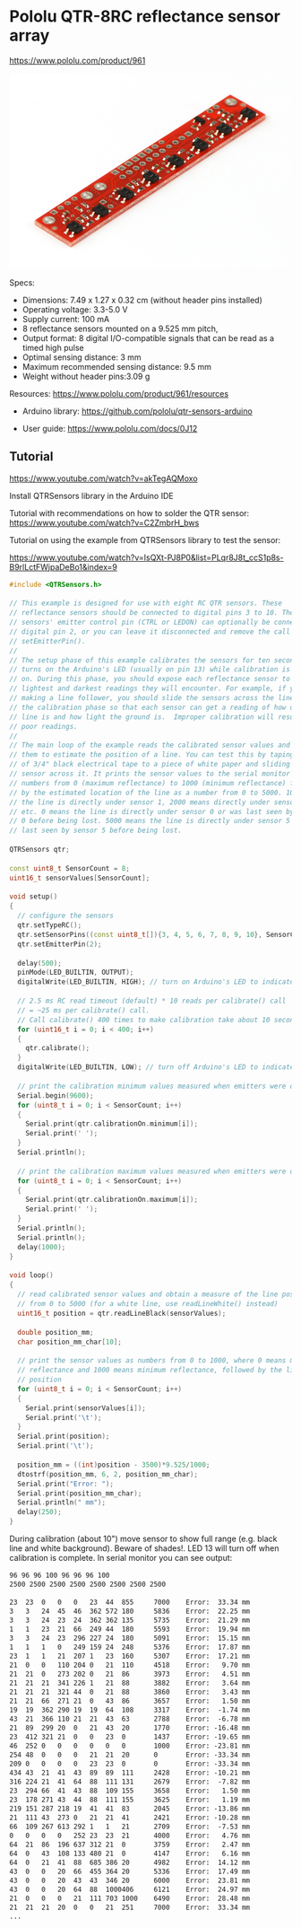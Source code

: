 # Pololu QTR-8RC reflectance sensor array

https://www.pololu.com/product/961

![](./assets/QTR-8RC.jpg)

Specs:

- Dimensions: 7.49 x 1.27 x 0.32 cm (without header pins installed)
- Operating voltage: 3.3-5.0 V
- Supply current: 100 mA
- 8 reflectance sensors mounted on a 9.525 mm pitch, 
- Output format: 8 digital I/O-compatible signals that can be read as a timed high pulse
- Optimal sensing distance: 3 mm
- Maximum recommended sensing distance: 9.5 mm
- Weight without header pins:3.09 g

Resources: https://www.pololu.com/product/961/resources

* Arduino library: https://github.com/pololu/qtr-sensors-arduino

* User guide: https://www.pololu.com/docs/0J12



## Tutorial

https://www.youtube.com/watch?v=akTegAQMoxo

Install QTRSensors library in the Arduino IDE

Tutorial with recommendations on how to solder the QTR sensor: https://www.youtube.com/watch?v=C2ZmbrH_bws

Tutorial on using the example from QTRSensors library to test the sensor:

https://www.youtube.com/watch?v=IsQXt-PJ8P0&list=PLqr8J8t_ccS1p8s-B9rlLctFWjpaDeBo1&index=9

```c++
#include <QTRSensors.h>

// This example is designed for use with eight RC QTR sensors. These
// reflectance sensors should be connected to digital pins 3 to 10. The
// sensors' emitter control pin (CTRL or LEDON) can optionally be connected to
// digital pin 2, or you can leave it disconnected and remove the call to
// setEmitterPin().
//
// The setup phase of this example calibrates the sensors for ten seconds and
// turns on the Arduino's LED (usually on pin 13) while calibration is going
// on. During this phase, you should expose each reflectance sensor to the
// lightest and darkest readings they will encounter. For example, if you are
// making a line follower, you should slide the sensors across the line during
// the calibration phase so that each sensor can get a reading of how dark the
// line is and how light the ground is.  Improper calibration will result in
// poor readings.
//
// The main loop of the example reads the calibrated sensor values and uses
// them to estimate the position of a line. You can test this by taping a piece
// of 3/4" black electrical tape to a piece of white paper and sliding the
// sensor across it. It prints the sensor values to the serial monitor as
// numbers from 0 (maximum reflectance) to 1000 (minimum reflectance) followed
// by the estimated location of the line as a number from 0 to 5000. 1000 means
// the line is directly under sensor 1, 2000 means directly under sensor 2,
// etc. 0 means the line is directly under sensor 0 or was last seen by sensor
// 0 before being lost. 5000 means the line is directly under sensor 5 or was
// last seen by sensor 5 before being lost.

QTRSensors qtr;

const uint8_t SensorCount = 8;
uint16_t sensorValues[SensorCount];

void setup()
{
  // configure the sensors
  qtr.setTypeRC();
  qtr.setSensorPins((const uint8_t[]){3, 4, 5, 6, 7, 8, 9, 10}, SensorCount);
  qtr.setEmitterPin(2);

  delay(500);
  pinMode(LED_BUILTIN, OUTPUT);
  digitalWrite(LED_BUILTIN, HIGH); // turn on Arduino's LED to indicate we are in calibration mode

  // 2.5 ms RC read timeout (default) * 10 reads per calibrate() call
  // = ~25 ms per calibrate() call.
  // Call calibrate() 400 times to make calibration take about 10 seconds.
  for (uint16_t i = 0; i < 400; i++)
  {
    qtr.calibrate();
  }
  digitalWrite(LED_BUILTIN, LOW); // turn off Arduino's LED to indicate we are through with calibration

  // print the calibration minimum values measured when emitters were on
  Serial.begin(9600);
  for (uint8_t i = 0; i < SensorCount; i++)
  {
    Serial.print(qtr.calibrationOn.minimum[i]);
    Serial.print(' ');
  }
  Serial.println();

  // print the calibration maximum values measured when emitters were on
  for (uint8_t i = 0; i < SensorCount; i++)
  {
    Serial.print(qtr.calibrationOn.maximum[i]);
    Serial.print(' ');
  }
  Serial.println();
  Serial.println();
  delay(1000);
}

void loop()
{
  // read calibrated sensor values and obtain a measure of the line position
  // from 0 to 5000 (for a white line, use readLineWhite() instead)
  uint16_t position = qtr.readLineBlack(sensorValues);
  
  double position_mm;
  char position_mm_char[10];
  
  // print the sensor values as numbers from 0 to 1000, where 0 means maximum
  // reflectance and 1000 means minimum reflectance, followed by the line
  // position
  for (uint8_t i = 0; i < SensorCount; i++)
  {
    Serial.print(sensorValues[i]);
    Serial.print('\t');
  }
  Serial.print(position);
  Serial.print('\t');
  
  position_mm = ((int)position - 3500)*9.525/1000;
  dtostrf(position_mm, 6, 2, position_mm_char);
  Serial.print("Error: ");
  Serial.print(position_mm_char);
  Serial.println(" mm");
  delay(250);
}
```

During calibration (about 10") move sensor to show full range (e.g. black line and white background). Beware of shades!. LED 13 will turn off when calibration is complete. In serial monitor you can see output: 

 

```
96 96 96 100 96 96 96 100 
2500 2500 2500 2500 2500 2500 2500 2500 

23	23	0	0	0	23	44	855		7000	Error:  33.34 mm
3	3	24	45	46	362	572	180		5836	Error:  22.25 mm
3	3	24	23	24	362	362	135		5735	Error:  21.29 mm
1	1	23	21	66	249	44	180		5593	Error:  19.94 mm
3	3	24	23	296	227	24	180		5091	Error:  15.15 mm
1	1	1	0	249	159	24	248		5376	Error:  17.87 mm
23	1	1	21	207	1	23	160		5307	Error:  17.21 mm
21	0	0	110	204	0	21	110		4518	Error:   9.70 mm
21	21	0	273	202	0	21	86		3973	Error:   4.51 mm
21	21	21	341	226	1	21	88		3882	Error:   3.64 mm
21	21	21	321	44	0	21	88		3860	Error:   3.43 mm
21	21	66	271	21	0	43	86		3657	Error:   1.50 mm
19	19	362	290	19	19	64	108		3317	Error:  -1.74 mm
43	21	366	110	21	21	43	63		2788	Error:  -6.78 mm
21	89	299	20	0	21	43	20		1770	Error: -16.48 mm
23	412	321	21	0	0	23	0		1437	Error: -19.65 mm
46	252	0	0	0	0	0	0		1000	Error: -23.81 mm
254	48	0	0	0	21	21	20		0		Error: -33.34 mm
209	0	0	0	0	23	23	0		0		Error: -33.34 mm
434	43	21	41	43	89	89	111		2428	Error: -10.21 mm
316	224	21	41	64	88	111	131		2679	Error:  -7.82 mm
23	294	66	41	43	88	109	155		3658	Error:   1.50 mm
23	178	271	43	44	88	111	155		3625	Error:   1.19 mm
219	151	287	218	19	41	41	83		2045	Error: -13.86 mm
21	111	43	273	0	21	21	41		2421	Error: -10.28 mm
66	109	267	613	292	1	1	21		2709	Error:  -7.53 mm
0	0	0	0	252	23	23	21		4000	Error:   4.76 mm
64	21	86	196	637	312	21	0		3759	Error:   2.47 mm
64	0	43	108	133	480	21	0		4147	Error:   6.16 mm
64	0	21	41	88	685	386	20		4982	Error:  14.12 mm
43	0	0	20	66	455	364	20		5336	Error:  17.49 mm
43	0	0	20	43	43	346	20		6000	Error:  23.81 mm
43	0	0	20	64	88	1000406		6121	Error:  24.97 mm
21	0	0	0	21	111	703	1000	6490	Error:  28.48 mm
21	21	21	20	0	0	21	251		7000	Error:  33.34 mm
...
```

